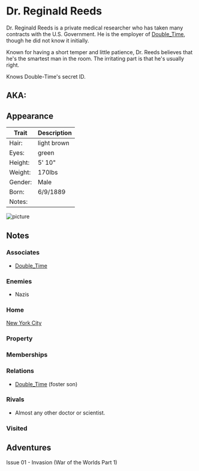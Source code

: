 <!--
type: non-player-character
created-by:
-->

# Dr. Reginald Reeds

Dr. Reginald Reeds is a private medical researcher who has taken many contracts with the U.S. Government.  He is the employer of [Double_Time](/player_characters/Double_Time.md), though he did not know it initially.

Known for having a short temper and little patience, Dr. Reeds believes that he's the smartest man in the room.  The irritating part is that he's usually right.

Knows Double-Time's secret ID.

## AKA:

## Appearance
Trait | Description
-- | --
Hair: | light brown
Eyes: | green
Height: | 5' 10"
Weight: | 170lbs
Gender: | Male
Born: | 6/9/1889
Notes: |

![picture](https://www.adelaide.edu.au/news-image/lumen/5%5flab.jpg)

## Notes

### Associates
- [Double_Time](/player_characters/Double_Time.md)

### Enemies
- Nazis

### Home
[New York City](../locations/New_York_State/New_York_City/New_York_City.md)

### Property

### Memberships

### Relations
- [Double_Time](/player_characters/Double_Time.md) (foster son)

### Rivals
- Almost any other doctor or scientist.

### Visited

## Adventures
Issue 01 - Invasion (War of the Worlds Part 1)


<!-- GM Notes
[Character Sheet](https://legends-of-the-golden-age.github.io/LotGA/pdf/Reginald_Reeds.pdf)
-->